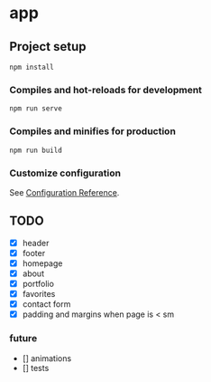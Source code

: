 # app

## Project setup
```
npm install
```

### Compiles and hot-reloads for development
```
npm run serve
```

### Compiles and minifies for production
```
npm run build
```

### Customize configuration
See [Configuration Reference](https://cli.vuejs.org/config/).



## TODO
- [x] header
- [x] footer
- [x] homepage
- [x] about
- [x] portfolio
- [x] favorites
- [x] contact form
- [x] padding and margins when page is < sm

### future 
- [] animations
- [] tests

